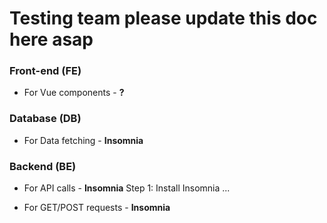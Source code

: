 # Testing team please update this doc here asap

### Front-end (FE) 
- For Vue components - **?** 

### Database (DB)
- For Data fetching - **Insomnia**

### Backend (BE)
- For API calls - **Insomnia**
    Step 1: Install Insomnia
    ...
    
- For GET/POST requests - **Insomnia**